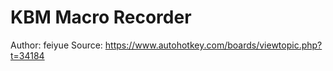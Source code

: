 # KBM Macro Recorder

Author: feiyue
Source: https://www.autohotkey.com/boards/viewtopic.php?t=34184
